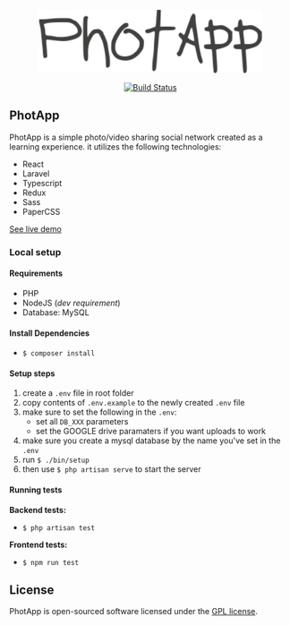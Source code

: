 <p align="center"><img src="./public/photapp.png" width="400" alt="Photapp logo"></p>

<p align="center">
<a href="https://travis-ci.org/kodejuice/photapp"><img src="https://travis-ci.org/kodejuice/photapp.svg?branch=master" alt="Build Status"></a>
</p>

## PhotApp

PhotApp is a simple photo/video sharing social network created as a learning experience. it utilizes the following technologies:

- React
- Laravel
- Typescript
- Redux
- Sass
- PaperCSS

<a href="http://photapp-web.herokuapp.com"> See live demo </a>

### Local setup

#### Requirements
  * PHP
  * NodeJS (_dev requirement_)
  * Database: MySQL

#### Install Dependencies
- `$ composer install`

#### Setup steps
1. create a `.env` file in root folder
2. copy contents of `.env.example` to the newly created `.env` file
4. make sure to set the following in the `.env`:
    - set all `DB_XXX` parameters
    - set the GOOGLE drive paramaters if you want uploads to work
5. make sure you create a mysql database by the name you've set in the `.env`
6. run `$ ./bin/setup`
7. then use `$ php artisan serve` to start the server

#### Running tests

**Backend tests:**
- `$ php artisan test`

**Frontend tests:**
- `$ npm run test`


## License

PhotApp is open-sourced software licensed under the [GPL license](https://opensource.org/licenses/GPL-3.0).
